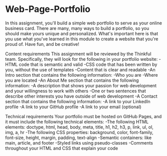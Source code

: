 # Web-Page-Portfolio

In this assignment, you'll build a simple web portfolio to serve as your online business card. There are many, many ways to build a portfolio, so you should make yours unique and personalized. What's important here is that you use what you've learned in this module to create a website that you're proud of. Have fun, and be creative!

Content requirements
This assignment will be reviewed by the Thinkful team. Specifically, they will look for the following in your portfolio website:
-HTML code that is semantic and valid
-CSS code that has been written by you, without the use of templates
-Content that is clear and readable
-An Intro section that contains the following information:
-Who you are
-Where you are located
-An About Me section that contains the following information:
-A description that shows your passion for web development and your willingness to work with others
-One or two sentences that describe other interests you have outside of web development
-A Contact section that contains the following information:
-A link to your LinkedIn profile
-A link to your GitHub profile
-A link to your email (optional)

Technical requirements
Your portfolio must be hosted on GitHub Pages, and it must include the following technical elements:
-The following HTML elements:
 doctype, html, head, body, meta, title,
 h1, h2, h3, p, link, ul, ol, img, a, hr
-The following CSS properties:
 background, color, font-family, font-size,
 height, margin, padding, text-align
-Semantic containers: like main, article, and footer
-Styled links using pseudo-classes
-Comments throughout your HTML and CSS that explain your code
